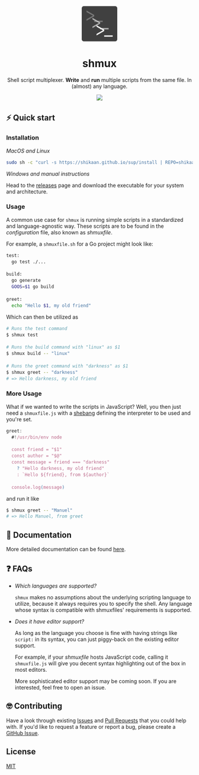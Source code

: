 <p align="center">
  <img width="96" height="96" src="./docs/96x96.png" alt="logo">
</p>

<h1 align="center">shmux</h1>

<p align="center">
Shell script multiplexer.
<b>Write</b> and <b>run</b> multiple scripts from the same file. In (almost) any language.
</p>

<p align="center">
  <a href="https://asciinema.org/a/548928" target="_blank">
    <img src="https://asciinema.org/a/548928.svg" height="288"/>
  </a>
</p>

## ⚡️ Quick start

### Installation

_MacOS and Linux_
```sh
sudo sh -c "curl -s https://shikaan.github.io/sup/install | REPO=shikaan/shmux sh -"
```

_Windows and manual instructions_

Head to the [releases](https://github.com/shikaan/shmux/releases) page and download the executable for your system and architecture.

### Usage

A common use case for `shmux` is running simple scripts in a standardized and language-agnostic way. These scripts are to be found in the _configuration_ file, also known as _shmuxfile_.

For example, a `shmuxfile.sh` for a Go project might look like: 

```sh
test:
  go test ./...

build:
  go generate
  GOOS=$1 go build

greet:
  echo "Hello $1, my old friend"
```

Which can then be utilized as

```bash
# Runs the test command
$ shmux test

# Runs the build command with "linux" as $1
$ shmux build -- "linux"

# Runs the greet command with "darkness" as $1
$ shmux greet -- "darkness" 
# => Hello darkness, my old friend
```

### More Usage

What if we wanted to write the scripts in JavaScript? Well, you then just need a `shmuxfile.js` with a [shebang](https://en.wikipedia.org/wiki/Shebang_(Unix)) defining the interpreter to be used and you're set.

```js
greet:
  #!/usr/bin/env node

  const friend = "$1"
  const author = "$@"
  const message = friend === "darkness" 
    ? "Hello darkness, my old friend"
    : `Hello ${friend}, from ${author}`
  
  console.log(message)
```

and run it like

```bash
$ shmux greet -- "Manuel"
# => Hello Manuel, from greet
```

## 📄 Documentation

More detailed documentation can be found [here](./docs/docs.md).

## ❓ FAQs

* _Which languages are supported?_
  
  `shmux` makes no assumptions about the underlying scripting language to utilize, because it always requires you to specify the shell. Any language whose syntax is compatible with shmuxfiles' requirements is supported.

* _Does it have editor support?_

  As long as the language you choose is fine with having strings like `script:` in its syntax, you can just piggy-back on the existing editor support. 
  
  For example, if your _shmuxfile_ hosts JavaScript code, calling it `shmuxfile.js` will give you decent syntax highlighting out of the box in most editors.

  More sophisticated editor support may be coming soon. If you are interested, feel free to open an issue.

## 🤓 Contributing

Have a look through existing [Issues](https://github.com/shikaan/shmux/issues) and [Pull Requests](https://github.com/shikaan/shmux/pulls) that you could help with. If you'd like to request a feature or report a bug, please create a [GitHub Issue](https://github.com/shikaan/shmux/issues).

## License

[MIT](./LICENSE)
